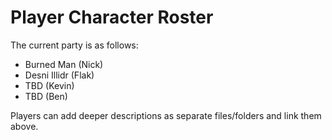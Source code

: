 # Player Character Roster
The current party is as follows:
- Burned Man (Nick)
- Desni Illidr (Flak)
- TBD (Kevin)
- TBD (Ben)

Players can add deeper descriptions as separate files/folders and link them above.
